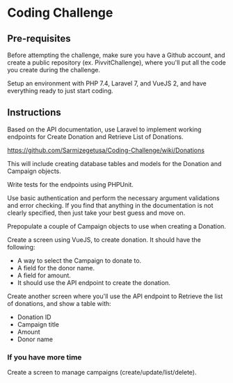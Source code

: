 # Coding Challenge

## Pre-requisites

Before attempting the challenge, make sure you have a Github account, and create a public repository (ex. PivvitChallenge), where you'll put all the code you create during the challenge.

Setup an environment with PHP 7.4, Laravel 7, and VueJS 2, and have everything ready to just start coding.

## Instructions

Based on the API documentation, use Laravel to implement working endpoints for Create Donation and Retrieve List of Donations.

https://github.com/Sarmizegetusa/Coding-Challenge/wiki/Donations

This will include creating database tables and models for the Donation and Campaign objects.

Write tests for the endpoints using PHPUnit.

Use basic authentication and perform the necessary argument validations and error checking. If you find that anything in the documentation is not clearly specified, then just take your best guess and move on.

Prepopulate a couple of Campaign objects to use when creating a Donation.

Create a screen using VueJS, to create donation. It should have the following:

* A way to select the Campaign to donate to.
* A field for the donor name.
* A field for amount.
* It should use the API endpoint to create the donation.

Create another screen where you'll use the API endpoint to Retrieve the list of donations, and show a table with:

* Donation ID
* Campaign title
* Amount
* Donor name

### If you have more time

Create a screen to manage campaigns (create/update/list/delete).